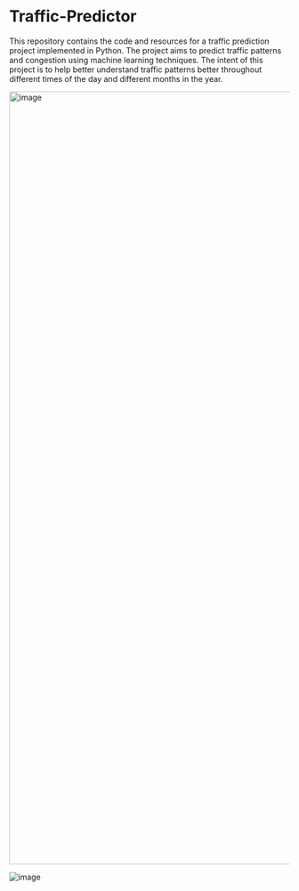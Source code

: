 # Traffic-Predictor
This repository contains the code and resources for a traffic prediction project implemented in Python. The project aims to predict traffic patterns and congestion using machine learning techniques. The intent of this project is to help better understand traffic patterns better throughout different times of the day and different months in the year. 


<img width="1388" alt="image" src="https://github.com/andrewyu321/Traffic-Predictor/assets/110316055/f4fe4abe-7907-4607-aaf2-41ad9c2f2b02">




![image](https://github.com/andrewyu321/Traffic-Forecasting/assets/110316055/d3fba49d-5d52-4508-bf38-16498cc432ef)
